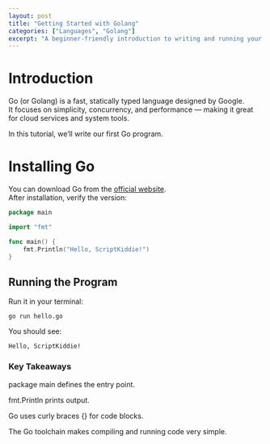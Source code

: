 ```yaml
---
layout: post
title: "Getting Started with Golang"
categories: ["Languages", "Golang"]
excerpt: "A beginner-friendly introduction to writing and running your first program in Go."
---
```


# Introduction

Go (or Golang) is a fast, statically typed language designed by Google.  
It focuses on simplicity, concurrency, and performance — making it great for cloud services and system tools.

In this tutorial, we’ll write our first Go program.

# Installing Go

You can download Go from the [official website](https://go.dev/dl/).  
After installation, verify the version:

```go
package main

import "fmt"

func main() {
    fmt.Println("Hello, ScriptKiddie!")
}
```

## Running the Program

Run it in your terminal:

`go run hello.go`

You should see:

`Hello, ScriptKiddie!`

### Key Takeaways

package main defines the entry point.

fmt.Println prints output.

Go uses curly braces {} for code blocks.

The Go toolchain makes compiling and running code very simple.
